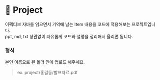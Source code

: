 # :toolbox: Project  
이펙티브 자바를 읽으면서 기억에 남는 Item 내용을 코드에 적용해보는 프로젝트입니다.  
ppt, md, txt 상관없이 자유롭게 코드와 설명을 정리해서 올리면 됩니다.  



### 형식   
본인 이름으로 된 폴더 안에 업로드 해주세요.

> ex. project/홍길동/발표자료.pdf
